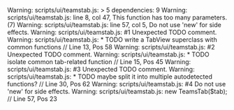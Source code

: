 Warning: scripts/ui/teamstab.js: > 5 dependencies: 9
Warning: scripts/ui/teamstab.js: line 8, col 47, This function has too many parameters. (7)
Warning: scripts/ui/teamstab.js: line 57, col 5, Do not use 'new' for side effects.
Warning: scripts/ui/teamstab.js:  #1 Unexpected TODO comment.
Warning: scripts/ui/teamstab.js:     * TODO write a TabView superclass with common functions // Line 13, Pos 58
Warning: scripts/ui/teamstab.js:  #2 Unexpected TODO comment.
Warning: scripts/ui/teamstab.js:     * TODO isolate common tab-related function // Line 15, Pos 45
Warning: scripts/ui/teamstab.js:  #3 Unexpected TODO comment.
Warning: scripts/ui/teamstab.js:     * TODO maybe split it into multiple autodetected functions? // Line 30, Pos 62
Warning: scripts/ui/teamstab.js:  #4 Do not use 'new' for side effects.
Warning: scripts/ui/teamstab.js:     new TeamsTab($tab); // Line 57, Pos 23
